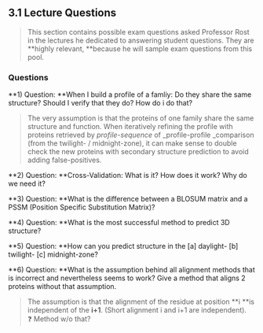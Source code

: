 ## 3.1 Lecture Questions

> This section contains possible exam questions asked Professor Rost in the lectures he dedicated to answering student questions. They are **highly relevant, **because he will sample exam questions from this pool.

### Questions

**1\) Question: **When I build a profile of a famliy: Do they share the same structure? Should I verify that they do? How do i do that?

> The very assumption is that the proteins of one family share the same structure and function. When iteratively refining the profile with proteins retrieved by _profile-sequence_ of \_profile-profile \_comparison \(from the twilight- / midnight-zone\), it can make sense to double check the new proteins with secondary structure prediction to avoid adding false-positives.

**2\) Question: **Cross-Validation: What is it? How does it work? Why do we need it?

**3\) Question: **What is the difference between a BLOSUM matrix and a PSSM \(Position Specific Substitution Matrix\)?

**4\) Question: **What is the most successful method to predict 3D structure?

**5\) Question: **How can you predict structure in the \[a\] daylight- \[b\] twilight- \[c\] midnight-zone?

**6\) Question: **What is the assumption behind all alignment methods that is incorrect and nevertheless seems to work? Give a method that aligns 2 proteins without that assumption.

> The assumption is that the alignment of the residue at position **i **is independent of the **i+1**. \(Short alignment i and i+1 are independent\).  
> ❓ Method w/o that?



